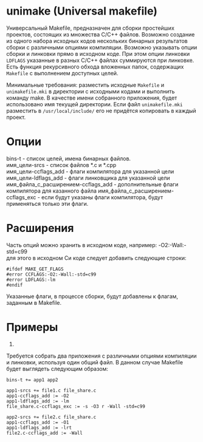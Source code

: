 # unimake (Universal makefile)

Универсальный Makefile, предназначен для сборки простейших проектов, состоящих из множества С/С++ файлов.
Возможно создание из одного набора исходных кодов нескольких бинарных результатов сборки с различными опциями компиляции.
Возможно указывать опции сборки и линковки прямо в исходном коде. При этом опции линковки `LDFLAGS` указанные в разных С/С++ файлах суммируются при линковке.
Есть функция рекурсивного обхода вложенных папок, содержащих `Makefile` с выполнением доступных целей.

Минимальные требования: разместить исходные `Makefile` и `unimakefile.mki` в директории с исходными кодами и выполнить команду make. В качестве имени собранного приложения, будет использовано имя текущей директории. Если файл `unimakefile.mki` разместить в `/usr/local/include/` его не придётся копировать в каждый проект.

# Опции

bins-t - список целей, имена бинарных файлов.  
имя_цели-srcs - список файлов *.c и *.cpp  
имя_цели-ccflags_add -  флаги компилятора для указанной цели   
имя_цели-ldflags_add -  флаги линковщика для указанной цели  
имя_файла_с_расширением-ccflags_add - дополнительные флаги компилятора для казанного файла
имя_файла_с_расширением-ccflags_exc - если будут указаны флаги компилятора, будут применяться только эти флаги.    

# Расширения

Часть опций можно хранить в исходном коде, например: -O2:-Wall:-std=c99    
для этого в исходном Си коде следует добавить следующие строки:    
```
#ifdef MAKE_GET_FLAGS
#error CCFLAGS:-O2:-Wall:-std=c99
#error LDFLAGS:-lm
#endif
```
Указанные флаги, в процессе сборки, будут добавлены к флагам, заданным в Makefile.   

# Примеры

1.  
Требуется собрать два приложения с различными опциями компиляции и линковки, используя один общий файл.
В данном случае Makefile будет выглядеть следующим образом:
```
bins-t += app1 app2  

app1-srcs += file1.c file_share.c   
app1-ccflags_add := -O2  
app1-ldflags_add := -lm  
file_share.c-ccflags_exc := -s -O3 r -Wall -std=c99  

app2-srcs += file2.c file_share.c  
app1-ccflags_add := -O1  
app1-ldflags_add := -lrt  
file2.c-ccflags_add := -Wall  
```
